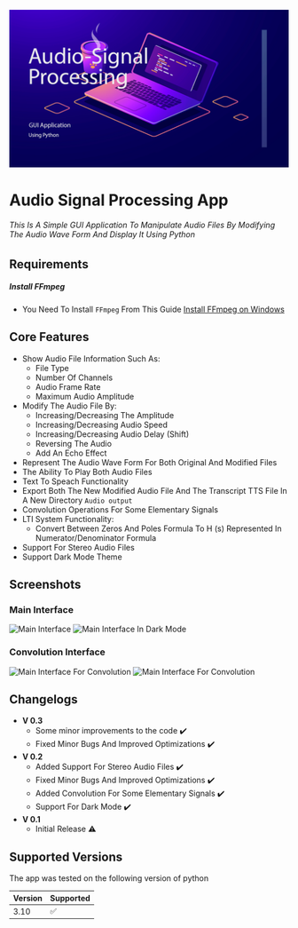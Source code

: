 ![](https://github.com/shalabycr7/Audio-Signal-Proccessing-App-GUI-in-Python/blob/Features/Cover%20Design.png)
# Audio Signal Processing App
###### This Is A Simple GUI Application To Manipulate Audio Files By Modifying The Audio Wave Form And Display It Using Python

## Requirements
##### Install FFmpeg
* You Need To Install `FFmpeg` From This Guide [Install FFmpeg on Windows](<https://www.wikihow.com/Install-FFmpeg-on-Windows>)

## Core Features
* Show Audio File Information Such As:
  * File Type
  * Number Of Channels
  * Audio Frame Rate 
  * Maximum Audio Amplitude
* Modify The Audio File By:
  * Increasing/Decreasing The Amplitude
  * Increasing/Decreasing Audio Speed
  * Increasing/Decreasing Audio Delay (Shift)
  * Reversing The Audio
  * Add An Echo Effect
* Represent The Audio Wave Form For Both Original And Modified Files
* The Ability To Play Both Audio Files
* Text To Speach Functionality
* Export Both The New Modified Audio File And The Transcript TTS File In A New Directory `Audio output`
* Convolution Operations For Some Elementary Signals
* LTI System Functionality:
  * Convert Between Zeros And Poles Formula To H (s) Represented In Numerator/Denominator Formula
* Support For Stereo Audio Files
* Support Dark Mode Theme

## Screenshots
### Main Interface
![Main Interface][s1]
![Main Interface In Dark Mode][s2]
### Convolution Interface
![Main Interface For Convolution][s3]
![Main Interface For Convolution][s4]


[s1]: https://github.com/shalabycr7/Audio-Signal-Proccessing-App-GUI-in-Python/blob/429ae76c7a8709cb275418c80d91973158881aa5/Screenshots/11.png "Main Interface"

[s2]: https://github.com/shalabycr7/Audio-Signal-Proccessing-App-GUI-in-Python/blob/429ae76c7a8709cb275418c80d91973158881aa5/Screenshots/22.png "Main Interface In Dark Mode"

[s3]: https://github.com/shalabycr7/Audio-Signal-Proccessing-App-GUI-in-Python/blob/429ae76c7a8709cb275418c80d91973158881aa5/Screenshots/33.png "Main Interface For Convolution"

[s4]: https://github.com/shalabycr7/Audio-Signal-Proccessing-App-GUI-in-Python/blob/429ae76c7a8709cb275418c80d91973158881aa5/Screenshots/44.png "Main Interface For Convolution"


## Changelogs
* **V 0.3**
    * Some minor improvements to the code :heavy_check_mark:
    * Fixed Minor Bugs And Improved Optimizations :heavy_check_mark:
* **V 0.2**
    * Added Support For Stereo Audio Files :heavy_check_mark:
    * Fixed Minor Bugs And Improved Optimizations :heavy_check_mark:
    * Added Convolution For Some Elementary Signals :heavy_check_mark:
    * Support For Dark Mode :heavy_check_mark:
* **V 0.1**
    * Initial Release :warning:
## Supported Versions

The app was tested on the following version of python

| Version | Supported          |
|---------|--------------------|
| 3.10    | :white_check_mark: |

